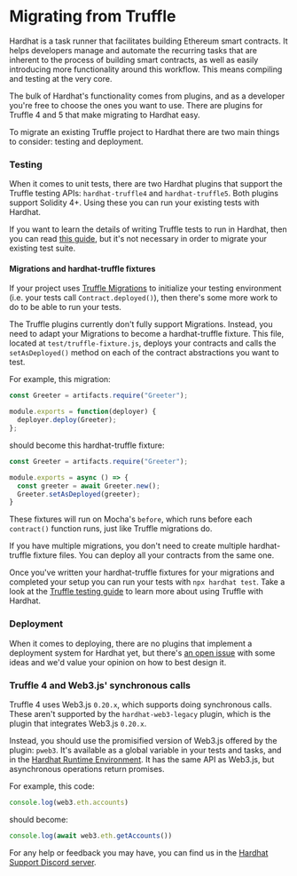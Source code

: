# Migrating from Truffle


Hardhat is a task runner that facilitates building Ethereum smart contracts. It helps developers manage and automate the recurring tasks that are inherent to the process of building smart contracts, as well as easily introducing more functionality around this workflow. This means compiling and testing at the very core.

The bulk of Hardhat's functionality comes from plugins, and as a developer you're free to choose the ones you want to use. There are plugins for Truffle 4 and 5 that make migrating to Hardhat easy.



To migrate an existing Truffle project to Hardhat there are
two main things to consider: testing and deployment.

### Testing

When it comes to unit tests, there are two Hardhat plugins 
that support the Truffle testing APIs: `hardhat-truffle4` and `hardhat-truffle5`. 
Both plugins support Solidity 4+. Using these you can run your existing tests with Hardhat.

If you want to learn the details of writing Truffle tests to run in Hardhat, then you can read [this guide](./truffle-testing.md), but it's not necessary in order to migrate your existing test suite.

#### Migrations and hardhat-truffle fixtures

If your project uses [Truffle Migrations](https://www.trufflesuite.com/docs/truffle/getting-started/running-migrations) to initialize your testing environment (i.e. your tests call `Contract.deployed()`), then there's some more work to do to be able to run your tests.

The Truffle plugins currently don't fully support Migrations. 
Instead, you need to adapt your Migrations to become a hardhat-truffle fixture.
This file, located at `test/truffle-fixture.js`, deploys your contracts
and calls the `setAsDeployed()` method on each of the contract abstractions 
you want to test.

For example, this migration:

```js
const Greeter = artifacts.require("Greeter");

module.exports = function(deployer) {
  deployer.deploy(Greeter);
};

```

should become this hardhat-truffle fixture:

```js
const Greeter = artifacts.require("Greeter");

module.exports = async () => {
  const greeter = await Greeter.new();
  Greeter.setAsDeployed(greeter);
}
```

These fixtures will run on Mocha's `before`, which runs before each `contract()` function runs, just like Truffle migrations do.

If you have multiple migrations, you don't need to create multiple 
hardhat-truffle fixture files. You can deploy all your contracts from the same one.

Once you've written your hardhat-truffle fixtures for your migrations and completed your setup you can run your tests
with `npx hardhat test`. Take a look at the [Truffle testing guide](/guides/truffle-testing.md) to learn more about using Truffle with Hardhat.

### Deployment

When it comes to deploying, there are no plugins that implement a deployment system for Hardhat yet, but there's [an open issue](https://github.com/nomiclabs/hardhat/issues/381) with some ideas and we'd value your opinion on how to best design it.

### Truffle 4 and Web3.js' synchronous calls

Truffle 4 uses Web3.js `0.20.x`, which supports doing synchronous calls. 
These aren't supported by the `hardhat-web3-legacy` plugin, which is the plugin that integrates Web3.js `0.20.x`.

Instead, you should use the promisified version of Web3.js offered by the plugin: `pweb3`. It's available
as a global variable in your tests and tasks, and in the [Hardhat Runtime Environment](../advanced/hardhat-runtime-environment.md).
It has the same API as Web3.js, but asynchronous operations return promises.

For example, this code:

```js
console.log(web3.eth.accounts)
``` 

should become:

```js
console.log(await web3.eth.getAccounts())
``` 





For any help or feedback you may have, you can find us in the [Hardhat Support Discord server](https://hardhat.org/discord).
